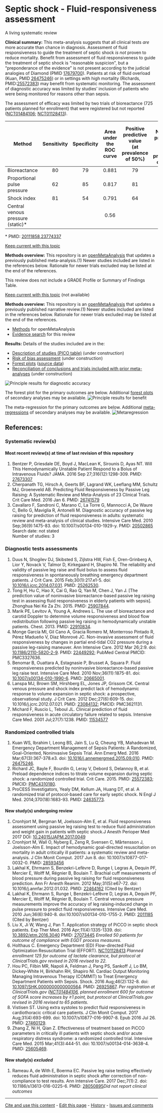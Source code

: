 # Septic shock - Fluid-responsiveness assessment

A living systematic review

**Clinical summary:** This meta-analysis suggests that all clinical tests *are* more accurate than chance in diagnosis. Assessment of fluid responsiveness to guide the treatment of septic shock *is not* proven to reduce mortality. Benefit from assessment of fluid responsiveness to guide the treatment of septic shock is "reasonable suspicion", but a “preponderance of the evidence” is not present according to the judicial analogies of Diamond (PMID [17679700](http://pubmed.gov/17679700)). Patients at risk of fluid overload (Kuan, PMID [26475246](http://pubmed.gov/26475246)) or in settings with high mortality (Richards, PMID:[25572383](http://pubmed.gov/25572383)) may benefit from systematic monitoring. The assessment of diagnostic accuracy was limited by studies’ inclusion of patients who were being monitored for reasons other than sepsis. 

The assessment of efficacy was limited by two trials of bioreactance (725 patients planned for enrollment) that were registered but not reported ([NCT01484106](https://clinicaltrials.gov/ct2/show/NCT01484106); [NCT01128413](https://clinicaltrials.gov/ct2/show/NCT01128413)).

Method	| Sensitivity|Specificity| Area under the ROC curve|Positive predictive value</br>(at prevalence of 50%) | 1- Negative predictive value</br>(at prevalence of 50%)
| -------------------------- |:--:|:--:|:-----:|:--:|:--:|
Bioreactance	             | 80 | 79 | 0.881 | 79 | 80
Proportional pulse pressure  | 62 | 85 | 0.817 | 81 | 40
Shock index	                 | 81 | 54 | 0.791 | 64 | 26
Central venous pressure (static)*    |   |   | 0.56  |   |  
\* PMID: [20111858,23774337](http://pubmed.gov/20111858,23774337)

[Keep current with this topic](Keep-up.md)

**Methods overview:** This repository is an [openMetaAnalysis](https://openmetaanalysis.github.io/) that updates a previously published meta-analysis.(1) Newer studies included are listed in the references below. Rationale for newer trials excluded may be listed at the end of the references. 

This review does not include a GRADE Profile or Summary of Findings Table.

[Keep current with this topic](../master/files/searching/Keep-up.md) (not available)

**Methods overview:** This repository is an [openMetaAnalysis](https://openmetaanalysis.github.io/) that updates a previously published narrative review.(1) Newer studies included are listed in the references below. Rationale for newer trials excluded may be listed at the end of the references. 
* [Methods](http://openmetaanalysis.github.io/methods.html) for openMetaAnalysis
* [Evidence search](../master/files/searching/evidence-search.md) for this review

**Results:** Details of the studies included are in the:
* [Description of studies (PICO table)](../master/files/study-details/pico-table.md) (under construction)
* [Risk of bias assessment](../master/files/study-details/risk-of-bias.md) (under construction)
* [Forest plots](../master/files/forest-plots) ([source data](../../tree/master/files/data))
* [Reconciliation of conclusions and trials included with prior meta-analyses](../master/files/reconcilation-tables) (under construction)

![Principle results for diagnostic accuracy](https://raw.githubusercontent.com/openMetaAnalysis/Septic-shock---Fluid-responsiveness-assessment/master/files/forest-plots/Outcome-Primary.png "Principle results for diagnostic accuracy]")


The forest plot for the primary outcomes are below. Additional [forest plots](../master/files/forest-plots) of secondary analyses may be available. 
![Principle results for benefit](https://raw.githubusercontent.com/openMetaAnalysis/Septic-shock---Fluid-responsiveness-assessment/master/files/forest-plots/Outcome-Primary-Trials.png "Principle results for benefit]")


The meta-regression for the primary outcomes are below. Additional [meta-regressions](../master/files/metaregression) of secondary analyses may be available. 
![Metaregression](https://raw.githubusercontent.com/openMetaAnalysis/Septic-shock---Fluid-responsiveness-assessment/master/files/metaregression/Outcome-Primary.png "Principle results for benefit]")

References:
----------------------------------
### Systematic review(s)
#### Most recent review(s) at time of last revision of this repository
1. Bentzer P, Griesdale DE, Boyd J, MacLean K, Sirounis D, Ayas NT. Will This Hemodynamically Unstable Patient Respond to a Bolus of Intravenous Fluids? JAMA. 2016 Sep 27;316(12):1298-309. PMID: [27673307](http://pubmed.gov/27673307)
2. Cherpanath TG, Hirsch A, Geerts BF, Lagrand WK, Leeflang MM, Schultz MJ, Groeneveld AB. Predicting Fluid Responsiveness by Passive Leg Raising: A Systematic Review and Meta-Analysis of 23 Clinical Trials. Crit Care Med. 2016 Jan 6. PMID: [26741579](http://pubmed.gov/26741579)
3. Cavallaro F, Sandroni C, Marano C, La Torre G, Mannocci A, De Waure C, Bello G, Maviglia R, Antonelli M. Diagnostic accuracy of passive leg raising for prediction of fluid responsiveness in adults: systematic review and meta-analysis of clinical studies. Intensive Care Med. 2010 Sep;36(9):1475-83. doi: 10.1007/s00134-010-1929-y. PMID: [20502865](http://pubmed.gov/20502865)<br/>Search date: not stated<br/>Number of studies: 3

### Diagnostic tests assessments
1. Duus N, Shogilev DJ, Skibsted S, Zijlstra HW, Fish E, Oren-Grinberg A, Lior Y, Novack V, Talmor D, Kirkegaard H, Shapiro NI. The reliability and validity of passive leg raise and fluid bolus to assess fluid responsiveness in spontaneously breathing emergency department patients. J Crit Care. 2015 Feb;30(1):217.e1-5. doi: [10.1016/j.jcrc.2014.07.031](http://dx.doi.org/10.1016/j.jcrc.2014.07.031). PMID: [25262530](http://pubmed.gov/25262530).
2. Tong H, Hu C, Hao X, Cai G, Rao Q, Yan M, Chen J, Yan J. [The prediction value of noninvasive bioreactance-based passive leg raising test in assessing fluid responsiveness in elderly patients with sepsis]. Zhonghua Nei Ke Za Zhi. 2015. PMID: [25907844](http://pubmed.gov/25907844).
3. Marik PE, Levitov A, Young A, Andrews L. The use of bioreactance and carotid Doppler to determine volume responsiveness and blood flow redistribution following passive leg raising in hemodynamically unstable patients. Chest. 2013. PMID: [22910834](http://pubmed.gov/22910834).
4. Monge García MI, Gil Cano A, Gracia Romero M, Monterroso Pintado R, Pérez Madueño V, Díaz Monrové JC. Non-invasive assessment of fluid responsiveness by changes in partial end-tidal CO2 pressure during a passive leg-raising maneuver.  Ann Intensive Care. 2012 Mar 26;2:9. doi: [10.1186/2110-5820-2-9](http://dx.doi.org/10.1186/2110-5820-2-9). PMID: [22449292](http://pubmed.gov/22449292); PubMed Central PMCID: PMC3327636.
5. Benomar B, Ouattara A, Estagnasie P, Brusset A, Squara P. Fluid responsiveness predicted by noninvasive bioreactance-based passive leg raise test. Intensive Care Med. 2010 Nov;36(11):1875-81. doi: [10.1007/s00134-010-1990-6](http://dx.doi.org/10.1007/s00134-010-1990-6). PMID: [20665001](http://pubmed.gov/20665001).
6. Lanspa MJ, Brown SM, Hirshberg EL, Jones JP, Grissom CK. Central venous pressure and shock index predict lack of hemodynamic response to volume expansion in septic shock: a prospective, observational study. J Crit Care. 2012 Dec;27(6):609-15. doi: 10.1016/j.jcrc.2012.07.021.  PMID: [23084132](http://pubmed.gov/23084132); PMCID: PMC3621131.
7. Michard F, Ruscio L, Teboul JL. Clinical prediction of fluid responsiveness in acute circulatory failure related to sepsis. Intensive Care Med. 2001 Jul;27(7):1238.  PMID: [11534577](http://pubmed.gov/11534577)

### Randomized controlled trials
1. Kuan WS, Ibrahim I, Leong BS, Jain S, Lu Q, Cheung YB, Mahadevan M. Emergency Department Management of Sepsis Patients: A Randomized, Goal-Oriented, Noninvasive Sepsis Trial. Ann Emerg Med. 2016 Mar;67(3):367-378.e3. doi:
[10.1016/j.annemergmed.2015.09.010](http://dx.doi.org/10.1016/j.annemergmed.2015.09.010). PMID: [26475246](http://pubmed.gov/26475246).
2. Richard JC, Bayle F, Bourdin G, Leray V, Debord S, Delannoy B, et al. Preload dependence indices to titrate volume expansion during septic shock: a randomized controlled trial. Crit Care. 2015. PMID: [25572383](http://pubmed.gov/25572383); PMCID: [PMC4310180](pubmedcentral.gov/PMC4310180).
3. ProCESS Investigators, Yealy DM, Kellum JA, Huang DT, et al. A randomized trial of protocol-based care for early septic shock. N Engl J Med. 2014;370(18):1683-93. PMID: [24635773](http://pubmed.gov/24635773).

#### New study(s) undergoing review
1. Cronhjort M, Bergman M, Joelsson-Alm E, et al. Fluid responsiveness assessment using passive leg raising test to reduce fluid administration and weight gain in patients with septic shock.J Anesth Perioper Med 2017 DOI: [10.24015/JAPM.2017.0049](http://dx.doi.org/10.24015/JAPM.2017.0049)
1. Cronhjort M, Wall O, Nyberg E, Zeng R, Svensen C, Mårtensson J, Joelsson-Alm E. Impact of hemodynamic goal-directed resuscitation on mortality in adult critically ill patients: a systematic review and meta-analysis. J Clin Monit Comput. 2017 Jun 8. doi: 10.1007/s10877-017-0032-0. PMID: [28593456](http://pubmed.gov/28593456)
1. Lakhal K, Ehrmann S, Benzekri-Lefèvre D, Runge I, Legras A, Dequin PF, Mercier E, Wolff M, Régnier B, Boulain T. Brachial cuff measurements of blood pressure during passive leg raising for fluid responsiveness prediction. Ann Fr Anesth Reanim. 2012 May;31(5):e67-72. doi: 10.1016/j.annfar.2012.01.032. PMID: [22464162](http://pubmed.gov/22464162) (Cited by Bentzer)
2. Lakhal K, Ehrmann S, Runge I, Benzekri-Lefèvre D, Legras A, Dequin PF, Mercier
E, Wolff M, Régnier B, Boulain T. Central venous pressure measurements improve the accuracy of leg raising-induced change in pulse pressure to predict fluid responsiveness. Intensive Care Med. 2010 Jun;36(6):940-8. doi:10.1007/s00134-010-1755-2. PMID: [2011185](http://pubmed.gov/2011185) (Cited by Bentzer)
2. Liu X, Ji W, Wang J, Pan T. Application strategy of PiCCO in septic shock patients. Exp Ther Med. 2016 Apr;11(4):1335-1339. doi: [10.3892/etm.2016.3040](http://dx.doi.org/10.3892/etm.2016.3040) PMID: [27073445](http://pubmed.gov/27073445) <i>Enrolled 50 patients for outcome of compliance with EGDT process measures.</i>
3. Holthaus C. Emergency Department (ED) Flow-directed Fluid Optimization Resuscitation Trial (EFFORT). [NCT01128413](https://clinicaltrials.gov/ct2/show/NCT01128413) <i>Planned enrollment 125 for outcome of lactate clearance, but protocol at ClinicalTrials.gov revised in 2016 revised to 22.</i>
4. Hou PC, Filbin MR, Napoli A, Feldman J, Pang PS, Sankoff J, Lo BM, Dickey-White H, Birkhahn RH, Shapiro NI. Cardiac Output Monitoring Managing Intravenous Therapy (COMMIT) to Treat Emergency Department Patients with Sepsis. Shock. 2016 Aug;46(2):132-8. doi: [10.1097/SHK.0000000000000564](http://dx.doi.org/10.1097/SHK.0000000000000564). PMID: [26925867](http://pubmed.gov/26925867). <i>Per registration at ClinicalTrials.gov ([NCT01484106](https://clinicaltrials.gov/ct2/show/NCT01484106), planned enrollment 600 for outcome of SOFA score increases by ≥1 point,  but protocol at ClinicalTrials.gov revised in 2016 revised to 65 patients.</i>
5. Vistisen ST. Using extra systoles to predict fluid responsiveness in cardiothoracic critical care patients. J Clin Monit Comput. 2017 Aug;31(4):693-699. doi: 10.1007/s10877-016-9907-8. Epub 2016 Jul 26.  PMID: [27460129](http://pubmed.gov/27460129).
6. Zhang Z, Ni H, Qian Z. Effectiveness of treatment based on PiCCO parameters in critically ill patients with septic shock and/or acute respiratory distress syndrome: a randomized controlled trial. Intensive Care Med. 2015 Mar;41(3):444-51. doi: 10.1007/s00134-014-3638-4. PMID: [25605469](http://pubmed.gov/25605469).

#### New study(s) *excluded* 
1. Rameau A, de With E, Boerma EC. Passive leg raise testing effectively reduces fluid administration in septic shock after correction of non-compliance to test results. Ann Intensive Care. 2017 Dec;7(1):2. doi: 10.1186/s13613-016-0225-6. PMID: [28050895](http://pubmed.gov/28050895)*Did not report clinical outcomes*

-------------------------------
[Cite and use this content](https://github.com/openMetaAnalysis/openMetaAnalysis.github.io/blob/master/reusing.MD)  - [Edit this page](../../edit/master/README.md) - [History](../../commits/master/README.md)  - 
[Issues and comments](../../issues?q=is%3Aboth+is%3Aissue)

